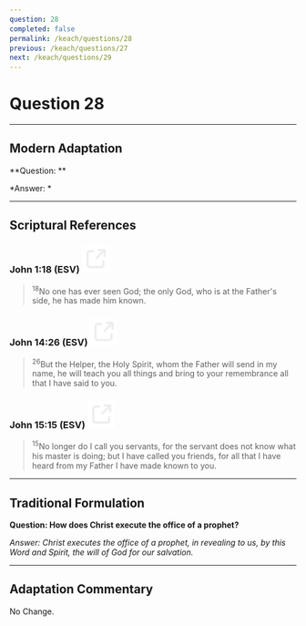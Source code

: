 ```yaml
---
question: 28
completed: false
permalink: /keach/questions/28
previous: /keach/questions/27
next: /keach/questions/29
---
```

# Question 28

---
## Modern Adaptation
**Question: **

*Answer: *

---
## Scriptural References
### John 1:18 (ESV) <a href="https://biblegateway.com/passage/?search=John+1%3A18&version=ESV"><img src="/assets/svg/link.svg"/></a>
> <sup>18</sup>No one has ever seen God; the only God, who is at the Father's side, he has made him known.

### John 14:26 (ESV) <a href="https://biblegateway.com/passage/?search=John+14%3A26&version=ESV"><img src="/assets/svg/link.svg"/></a>
> <sup>26</sup>But the Helper, the Holy Spirit, whom the Father will send in my name, he will teach you all things and bring to your remembrance all that I have said to you.

### John 15:15 (ESV) <a href="https://biblegateway.com/passage/?search=John+15%3A15&version=ESV"><img src="/assets/svg/link.svg"/></a>
> <sup>15</sup>No longer do I call you servants, for the servant does not know what his master is doing; but I have called you friends, for all that I have heard from my Father I have made known to you.


---
## Traditional Formulation
**Question: How does Christ execute the office of a prophet?**

*Answer: Christ executes the office of a prophet, in revealing to us, by this Word and Spirit, the will of God for our salvation.*

---
## Adaptation Commentary
No Change.